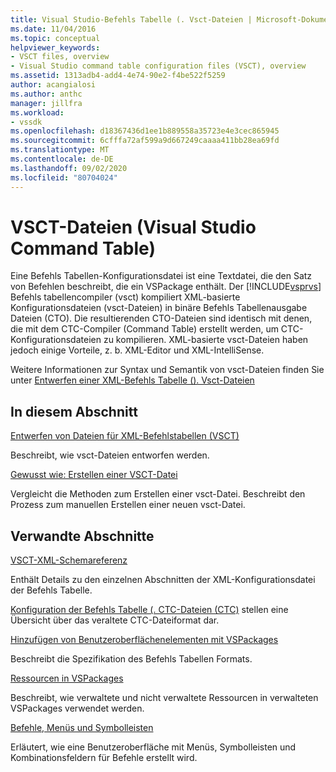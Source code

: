 ```yaml
---
title: Visual Studio-Befehls Tabelle (. Vsct-Dateien | Microsoft-Dokumentation
ms.date: 11/04/2016
ms.topic: conceptual
helpviewer_keywords:
- VSCT files, overview
- Visual Studio command table configuration files (VSCT), overview
ms.assetid: 1313adb4-add4-4e74-90e2-f4be522f5259
author: acangialosi
ms.author: anthc
manager: jillfra
ms.workload:
- vssdk
ms.openlocfilehash: d18367436d1ee1b889558a35723e4e3cec865945
ms.sourcegitcommit: 6cfffa72af599a9d667249caaaa411bb28ea69fd
ms.translationtype: MT
ms.contentlocale: de-DE
ms.lasthandoff: 09/02/2020
ms.locfileid: "80704024"
---
```

# <a name="visual-studio-command-table-vsct-files"></a>VSCT-Dateien (Visual Studio Command Table)
Eine Befehls Tabellen-Konfigurationsdatei ist eine Textdatei, die den Satz von Befehlen beschreibt, die ein VSPackage enthält. Der [!INCLUDE[vsprvs](../../code-quality/includes/vsprvs_md.md)] Befehls tabellencompiler (vsct) kompiliert XML-basierte Konfigurationsdateien (vsct-Dateien) in binäre Befehls Tabellenausgabe Dateien (CTO). Die resultierenden CTO-Dateien sind identisch mit denen, die mit dem CTC-Compiler (Command Table) erstellt werden, um CTC-Konfigurationsdateien zu kompilieren. XML-basierte vsct-Dateien haben jedoch einige Vorteile, z. b. XML-Editor und XML-IntelliSense.

 Weitere Informationen zur Syntax und Semantik von vsct-Dateien finden Sie unter [Entwerfen einer XML-Befehls Tabelle (). Vsct-Dateien](../../extensibility/internals/designing-xml-command-table-dot-vsct-files.md)

## <a name="in-this-section"></a>In diesem Abschnitt
 [Entwerfen von Dateien für XML-Befehlstabellen (VSCT)](../../extensibility/internals/designing-xml-command-table-dot-vsct-files.md)

 Beschreibt, wie vsct-Dateien entworfen werden.

 [Gewusst wie: Erstellen einer VSCT-Datei](../../extensibility/internals/how-to-create-a-dot-vsct-file.md)

 Vergleicht die Methoden zum Erstellen einer vsct-Datei. Beschreibt den Prozess zum manuellen Erstellen einer neuen vsct-Datei.

## <a name="related-sections"></a>Verwandte Abschnitte
 [VSCT-XML-Schemareferenz](../../extensibility/vsct-xml-schema-reference.md)

 Enthält Details zu den einzelnen Abschnitten der XML-Konfigurationsdatei der Befehls Tabelle.

 [Konfiguration der Befehls Tabelle (. CTC-Dateien (CTC)](https://msdn.microsoft.com/library/3413dda1-f372-4669-bcf0-c64d3463842c) stellen eine Übersicht über das veraltete CTC-Dateiformat dar.

 [Hinzufügen von Benutzeroberflächenelementen mit VSPackages](../../extensibility/internals/how-vspackages-add-user-interface-elements.md)

 Beschreibt die Spezifikation des Befehls Tabellen Formats.

 [Ressourcen in VSPackages](../../extensibility/internals/resources-in-vspackages.md)

 Beschreibt, wie verwaltete und nicht verwaltete Ressourcen in verwalteten VSPackages verwendet werden.

 [Befehle, Menüs und Symbolleisten](../../extensibility/internals/commands-menus-and-toolbars.md)

 Erläutert, wie eine Benutzeroberfläche mit Menüs, Symbolleisten und Kombinationsfeldern für Befehle erstellt wird.
